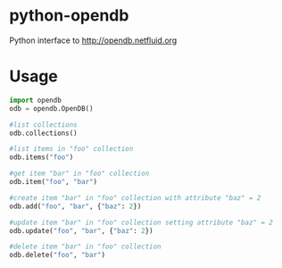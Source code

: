 python-opendb
=============

Python interface to http://opendb.netfluid.org

Usage
=============

```python
import opendb
odb = opendb.OpenDB()

#list collections
odb.collections()

#list items in "foo" collection
odb.items("foo")

#get item "bar" in "foo" collection
odb.item("foo", "bar")

#create item "bar" in "foo" collection with attribute "baz" = 2
odb.add("foo", "bar", {"baz": 2})

#update item "bar" in "foo" collection setting attribute "baz" = 2
odb.update("foo", "bar", {"baz": 2})

#delete item "bar" in "foo" collection
odb.delete("foo", "bar")
```
